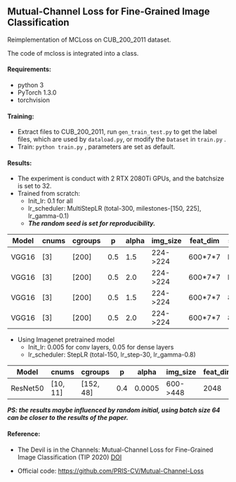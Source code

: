 ## Mutual-Channel Loss for Fine-Grained Image Classification

Reimplementation of MCLoss on CUB_200_2011 dataset. 

The code of mcloss is integrated into a class.

#### Requirements:

- python 3
- PyTorch 1.3.0
- torchvision

#### Training:

- Extract files to CUB_200_2011, run `gen_train_test.py` to get the label files, which are used by `dataload.py`, or modify the `Dataset` in `train.py` .
- Train: `python train.py` , parameters are set as default.

#### Results:

- The experiment is conduct with 2 RTX 2080Ti GPUs, and the batchsize is set to 32.
- Trained from scratch:
  - Init_lr: 0.1 for all
  - lr_scheduler: MultiStepLR (total-300, milestones-[150, 225], lr_gamma-0.1)
  - ***The random seed is set for reproducibility.***
  
| Model |cnums|cgroups|p|alpha|img_size|feat_dim|seed|Acc@1|
| ----| ---------- | ---------- | ---------- | ---------- | ---------- | ---------- | ---------- | ------|
|VGG16|[3]|[200]|0.5|1.5| 224->224 |600\*7\*7|None|64.88|
|VGG16|[3]|[200]|0.5|2.0| 224->224 |600\*7\*7|None|66.66|
|VGG16|[3]|[200]|0.5|1.5| 224->224 |600\*7\*7|8|66.17|
|VGG16|[3]|[200]|0.5|2.0| 224->224 |600\*7\*7|8|66.03|
- Using Imagenet pretrained model
  - Init_lr: 0.005 for conv layers, 0.05 for dense layers
  - lr_scheduler: StepLR (total-150, lr_step-30, lr_gamma-0.8)

| Model |cnums|cgroups|p|alpha|img_size|feat_dim|Acc@1|
| ----| ---------- | ---------- | ---------- | ---------- | ---------- | ---------- | ---------- |
| ResNet50  |[10, 11]|[152, 48]|0.4|0.0005| 600->448 | 2048 |86.93|

***PS: the results maybe influenced by random initial, using batch size 64 can be closer to the results of the paper.***



#### Reference:

- The Devil is in the Channels: Mutual-Channel Loss for Fine-Grained Image Classification (TIP 2020) [DOI](https://doi.org/10.1109/TIP.2020.2973812)

- Official code: https://github.com/PRIS-CV/Mutual-Channel-Loss





